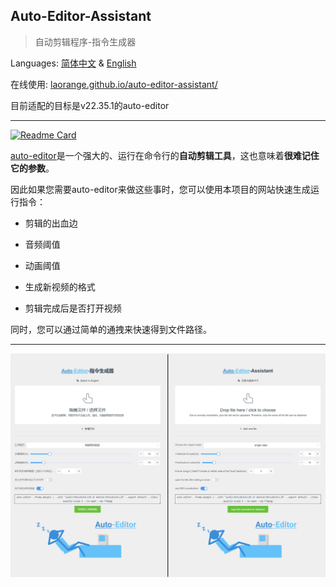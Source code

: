 ## Auto-Editor-Assistant

> 自动剪辑程序-指令生成器

Languages: [简体中文](https://github.com/laorange/auto-editor-assistant/blob/main/README-zh.md) & [English](https://github.com/laorange/auto-editor-assistant/blob/main/README.md)

在线使用: [laorange.github.io/auto-editor-assistant/](https://laorange.github.io/auto-editor-assistant/)

目前适配的目标是v22.35.1的auto-editor

----

[![Readme Card](https://github-readme-stats.vercel.app/api/pin/?username=WyattBlue&repo=auto-editor)](https://github.com/WyattBlue/auto-editor)

[auto-editor](https://auto-editor.com/)是一个强大的、运行在命令行的**自动剪辑工具**，这也意味着**很难记住它的参数**。

因此如果您需要auto-editor来做这些事时，您可以使用本项目的网站快速生成运行指令：

+ 剪辑的出血边

+ 音频阈值

+ 动画阈值

+ 生成新视频的格式

+ 剪辑完成后是否打开视频

同时，您可以通过简单的通拽来快速得到文件路径。

---

![demo.png](/public/demo.png)
